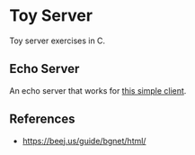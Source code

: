 
# Toy Server 

Toy server exercises in C.

## Echo Server 

An echo server that works for [this simple client](http://www.cs.cmu.edu/afs/cs/academic/class/15213-f00/www/class24code/echoclient.c).

## References 

* https://beej.us/guide/bgnet/html/
